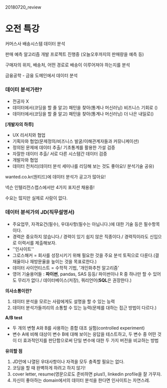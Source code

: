 20180720_review

# 오전 특강

커머스사 배송시스템 데이터 분석

판매 예측 알고리즘 개발 프로젝트 진행중 (오늘오후까지의 판매량을 예측 등)

구매자의 위치, 배송처, 어떤 경로로 배송이 이루어져야 하는지를 분석

금융공학 - 금융 도메인에서 데이터 분석







### 데이터 분석가란?

- 전공자 X
- 데이터에서(코딩을 할 줄 알고) 패턴을 찾아(통계나 머신러닝) 비즈니스 기회로 ()
- 데이터에서(코딩을 할 줄 알고) 패턴을 찾아(통계나 머신러닝) 더 나은 내일로()





**[개발자의 하루]**

- UX 리서치와 협업
- 기획자와 협업(문제정의/비즈니스 발굴/이해관계자들과 커뮤니케이션)
- 정의된 문제에 데이터 추출/ 기초통계를 활용한 가설 검증
- 자잘한 데이터 추출/ 서로 다른 시스템간 데이터 검증
- 개발자와 협업
- 데이터 전처리(데이터 분석 세미나를 리딩해 보는 것도 좋아요!/ 분석기술 공유)



wanted.co.kr(원티드)에 데이터 분석가 공고가 많아요!

넥슨 인텔리전스랩스에서만 4가지 포지션 채용중!

수요는 많지만 실제로 사람이 없다.







### 데이터 분석가의 JD(직무설명서)

- 주요업무, 자격요건(필수), 우대사항(필수는 아닙니다.)에 대한 기술 등은 필수항목이다.
- 경력은 중요하지 않습니다./ 경력이 있기 쉽지 않은 직종이다./ 경력직이라도 신입으로 이력서를 제출해보자.
- ''인사이트''
- 그로스해커 = 회사를 성장시키기 위해 필요한 것을 주요 분석 토픽으로 다룬다.(결재율이나 재방문율을 높이는 것을 목표로한다.)
- 데이터 사이언티스트 = 수학적 기법, '개인화추천 알고리즘'
- 영어 기술용어들 : **파이썬**, pandas, SAS 등등/ 파이썬이나 R 중 하나만 할 수 있어도 무리가 없다./ 데이터베이스(저장), 쿼리언어(**SQL**은 권장한다.)



**의사소통이란?**

1. 데이터 분석을 모르는 사람에게도 설명을 할 수 있는 능력
2.  데이터 분석가들끼리의 소통할 수 있는 능력(문제를 대하는 접근 방법이 다르다.)



**A/B test**

- 두 개의 변형 A와 B를 사용하는 종합 대조 실험(controlled experiment)
- 변수 A에 비해 대상이 변수 B에 대해 보이는 응답을 테스트하고, 두 변수 중 어떤 것이 더 효과적인지를 판단함으로써 단일 변수에 대한 두 가지 버전을 비교하는 방법



**유의할 점**

1. JD안에 나열된 우대사항이나 자격을 모두 충족할 필요는 없다.
2. 코딩을 할 때 완벽하게 하려고 하지 않기!
3. cover letter, resume(영문으로도 준비하면 plus!), linkedin profile을 잘 가꾸자.
4. 자신이 좋아하는 domain에서의 데이터 분석을 한다면 인사이트는 자연스레.
